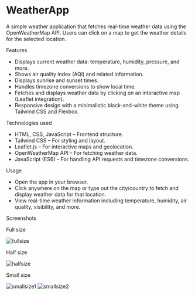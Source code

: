 # WeatherApp

A simple weather application that fetches real-time weather data using the OpenWeatherMap API. Users can click on a map to get the weather details for the selected location.

Features
  - Displays current weather data: temperature, humidity, pressure, and more.
  - Shows air quality index (AQI) and related information.
  - Displays sunrise and sunset times.
  - Handles timezone conversions to show local time.
  - Fetches and displays weather data by clicking on an interactive map (Leaflet integration).
  - Responsive design with a minimalistic black-and-white theme using Tailwind CSS and Flexbox.

Technologies used
 - HTML, CSS, JavaScript – Frontend structure.
 - Tailwind CSS – For styling and layout.
 - Leaflet.js – For interactive maps and geolocation.
 - OpenWeatherMap API – For fetching weather data.
 - JavaScript (ES6) – For handling API requests and timezone conversions.

Usage
 - Open the app in your browser.
 - Click anywhere on the map or type out the city/country to fetch and display weather data for that location.
 - View real-time weather information including temperature, humidity, air quality, visibility, and more.

Screenshots

  Full size
  
![fullsize](https://github.com/user-attachments/assets/954c03f5-3587-4fa7-ae00-7077f3e52c1e)

  Half size

![halfsize](https://github.com/user-attachments/assets/b10c5890-17a0-4068-8156-636ead082fb0)

  Small size

![smallsize1](https://github.com/user-attachments/assets/6d391962-41d4-43dd-a820-e7c10c34e8c4)
![smallsize2](https://github.com/user-attachments/assets/1a12cf9f-50eb-4314-a314-9085ed031ac3)
